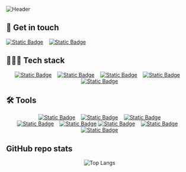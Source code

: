 <!--Readme inspired by https://github.com/kevingrillet/kevingrillet/tree/main -->
<!-- https://shields.io/ -->
<!-- https://simpleicons.org/ -->
<!-- https://github.com/alexandresanlim/Badges4-README.md-Profile -->


<!-- Header built using https://leviarista.github.io/github-profile-header-generator/ -->
![Header](https://i.imgur.com/UcfWLul.png)


## :speech_balloon: Get in touch
[![Static Badge](https://img.shields.io/badge/Email-Email?style=for-the-badge&logo=gmail&color=rgba(199%2C%2022%2C%2016%2C%201))](mailto:lcoutinholuiz@gmail.com)&nbsp;&nbsp;&nbsp;
[![Static Badge](https://img.shields.io/badge/LinkedIn-LinkedIn?style=for-the-badge&logo=linkedin&color=rgba(0%2C%20119%2C%20181%2C%201))](https://www.linkedin.com/in/leonardocluiz/)&nbsp;&nbsp;&nbsp;


<!-- Discord for individual projects
[![Static Badge](https://img.shields.io/badge/Discord-Discord?style=for-the-badge&logo=discord&color=%23C5CAE9)](discordapp.com/users/heartbreakone)&nbsp;&nbsp;&nbsp; -->

## 👨🏻‍💻 Tech stack
<div align="center">
  
[![Static Badge](https://img.shields.io/badge/Swift-Swift?style=for-the-badge&logo=swift&logoColor=white&labelColor=rgba(255%2C%2040%2C%2035%2C%201)%3B&color=rgba(255%2C%2040%2C%2035%2C%201))](https://www.swift.org)&nbsp;&nbsp;&nbsp;
[![Static Badge](https://img.shields.io/badge/Python-Python?style=for-the-badge&logo=python&logoColor=white&labelColor=rgb(255%2C%20212%2C%2059%2C%201)&color=rgba(48%2C%20105%2C%20152%2C%201))](https://www.python.org)&nbsp;&nbsp;&nbsp;
[![Static Badge](https://img.shields.io/badge/Javascript-Javascript?style=for-the-badge&logo=javascript&logoColor=black&labelColor=rgba(240%2C%20219%2C%2079)&color=rgba(240%2C%20219%2C%2079))](https://developer.mozilla.org/en-US/docs/Web/JavaScript)&nbsp;&nbsp;&nbsp;
[![Static Badge](https://img.shields.io/badge/Kotlin-Kotlin?style=for-the-badge&logo=kotlin&logoColor=white&labelColor=rgba(120%2C%2084%2C%20246%2C%201)&color=rgba(120%2C%2084%2C%20246%2C%201))](https://kotlinlang.org)&nbsp;&nbsp;&nbsp;
[![Static Badge](https://img.shields.io/badge/Google%20Cloud-GC?style=for-the-badge&logo=googlecloud&logoColor=rgba(214%2C45%2C32%2C1)&color=rgba(0%2C87%2C231%2C1))](https://cloud.google.com/)
</div>

## 🛠️ Tools
<div align="center">

[![Static Badge](https://img.shields.io/badge/XCode-XCode?style=for-the-badge&logo=xcode&logoColor=white&labelColor=rgba(63%2C%20132%2C%20236%2C%201)&color=rgba(63%2C%20132%2C%20236%2C%201))](https://developer.apple.com/xcode/)&nbsp;&nbsp;&nbsp;
[![Static Badge](https://img.shields.io/badge/Android%20Studio-AS?style=for-the-badge&logo=androidstudio&logoColor=white&labelColor=rgba(61%2C%20220%2C%20132%2C%201)&color=rgba(61%2C%20220%2C%20132%2C%201))](https://developer.android.com/studio)&nbsp;&nbsp;&nbsp;
[![Static Badge](https://img.shields.io/badge/Visual%20Studio%20Code-VSC?style=for-the-badge&logo=visualstudiocode&logoColor=white&labelColor=%230078D4&color=%230078D4)](https://code.visualstudio.com)<br>
[![Static Badge](https://img.shields.io/badge/Git-Git?style=for-the-badge&logo=git&logoColor=white&color=rgba(215%2C%2089%2C%2062%2C%201))](https://git-scm.com)&nbsp;&nbsp;&nbsp;
[![Static Badge](https://img.shields.io/badge/GitHub-GitHub?style=for-the-badge&logo=github&color=black)](https://github.com/)
[![Static Badge](https://img.shields.io/badge/MacOS-MacOS?style=for-the-badge&logo=macos&logoColor=black&labelColor=white&color=black)](https://www.apple.com/macos/)&nbsp;&nbsp;&nbsp;
[![Static Badge](https://img.shields.io/badge/Debian%20Linux-DL?style=for-the-badge&logo=debian&logoColor=black&labelColor=white&color=black)](https://www.debian.org)&nbsp;&nbsp;&nbsp;
[![Static Badge](https://img.shields.io/badge/Gimp-Gimp?style=for-the-badge&logo=gimp&logoColor=white&color=rgba(82%2C%2077%2C%20%2063%2C%201))](https://www.gimp.org)
</div>

<!-- Stats https://github.com/anuraghazra/github-readme-stats -->

## GitHub repo stats
<div align="center">
  
![Top Langs](https://github-readme-stats.vercel.app/api/top-langs/?username=heart-breakone&layout=compact&langs_count=8)

</div>

<!--
**Mobius-One/Mobius-One** is a ✨ _special_ ✨ repository because its `README.md` (this file) appears on your GitHub profile.

Here are some ideas to get you started:

- 🔭 I’m currently working on ...
- 🌱 I’m currently learning ...
- 👯 I’m looking to collaborate on ...
- 🤔 I’m looking for help with ...
- 💬 Ask me about ...
- 📫 How to reach me: ...
- 😄 Pronouns: ...
- ⚡ Fun fact: ...
-->
